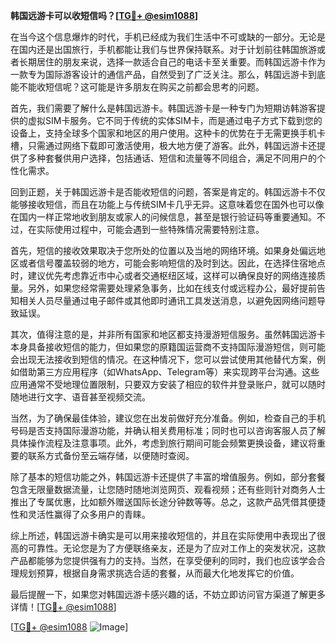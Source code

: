 **韩国远游卡可以收短信吗？[[TG💪+ @esim1088](https://t.me/s/esim1088)]**

在当今这个信息爆炸的时代，手机已经成为我们生活中不可或缺的一部分。无论是在国内还是出国旅行，手机都能让我们与世界保持联系。对于计划前往韩国旅游或者长期居住的朋友来说，选择一款适合自己的电话卡至关重要。而韩国远游卡作为一款专为国际游客设计的通信产品，自然受到了广泛关注。那么，韩国远游卡到底能不能收短信呢？这可能是许多朋友在购买之前都会思考的问题。

首先，我们需要了解什么是韩国远游卡。韩国远游卡是一种专门为短期访韩游客提供的虚拟SIM卡服务。它不同于传统的实体SIM卡，而是通过电子方式下载到您的设备上，支持全球多个国家和地区的用户使用。这种卡的优势在于无需更换手机卡槽，只需通过网络下载即可激活使用，极大地方便了游客。此外，韩国远游卡还提供了多种套餐供用户选择，包括通话、短信和流量等不同组合，满足不同用户的个性化需求。

回到正题，关于韩国远游卡是否能收短信的问题，答案是肯定的。韩国远游卡不仅能够接收短信，而且在功能上与传统SIM卡几乎无异。这意味着您在国外也可以像在国内一样正常地收到朋友或家人的问候信息，甚至是银行验证码等重要通知。不过，在实际使用过程中，可能会遇到一些特殊情况需要特别注意。

首先，短信的接收效果取决于您所处的位置以及当地的网络环境。如果身处偏远地区或者信号覆盖较弱的地方，可能会影响短信的及时到达。因此，在选择住宿地点时，建议优先考虑靠近市中心或者交通枢纽区域，这样可以确保良好的网络连接质量。另外，如果您经常需要处理紧急事务，比如在线支付或远程办公，最好提前告知相关人员尽量通过电子邮件或其他即时通讯工具发送消息，以避免因网络问题导致延误。

其次，值得注意的是，并非所有国家和地区都支持漫游短信服务。虽然韩国远游卡本身具备接收短信的能力，但如果您的原籍国运营商不支持国际漫游短信，则可能会出现无法接收到短信的情况。在这种情况下，您可以尝试使用其他替代方案，例如借助第三方应用程序（如WhatsApp、Telegram等）来实现跨平台沟通。这些应用通常不受地理位置限制，只要双方安装了相应的软件并登录账户，就可以随时随地进行文字、语音甚至视频交流。

当然，为了确保最佳体验，建议您在出发前做好充分准备。例如，检查自己的手机号码是否支持国际漫游功能，并确认相关费用标准；同时也可以咨询客服人员了解具体操作流程及注意事项。此外，考虑到旅行期间可能会频繁更换设备，建议将重要的联系方式备份至云端存储，以便随时查阅。

除了基本的短信功能之外，韩国远游卡还提供了丰富的增值服务。例如，部分套餐包含无限量数据流量，让您随时随地浏览网页、观看视频；还有些则针对商务人士推出了专属优惠，比如额外赠送国际长途分钟数等等。总之，这款产品凭借其便捷性和灵活性赢得了众多用户的青睐。

综上所述，韩国远游卡确实是可以用来接收短信的，并且在实际使用中表现出了很高的可靠性。无论您是为了方便联络亲友，还是为了应对工作上的突发状况，这款产品都能够为您提供强有力的支持。当然，在享受便利的同时，我们也应该学会合理规划预算，根据自身需求挑选合适的套餐，从而最大化地发挥它的价值。

最后提醒一下，如果您对韩国远游卡感兴趣的话，不妨立即访问官方渠道了解更多详情！[[TG💪+ @esim1088](https://t.me/s/esim1088)] 

[[TG💪+ @esim1088](https://t.me/s/esim1088) ![Image](https://i.postimg.cc/4NQfJmqS/Snipaste-2025-05-13-00-14-12.png)]